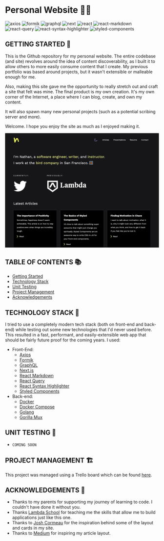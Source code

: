# Personal Website 🤌🏻

![axios](https://img.shields.io/badge/axios-%5E0.21.1-yellow) ![formik](https://img.shields.io/badge/formik-%5E2.2.6-green) ![graphql](https://img.shields.io/badge/graphql-%5E15.4.0-red) ![next](https://img.shields.io/badge/next-10.0.2-yellowgreen) ![react](https://img.shields.io/badge/react-17.0.1-blue) ![react-markdown](https://img.shields.io/badge/react--markdown-%5E5.0.3-lightgrey) ![react-query](https://img.shields.io/badge/react--query-%5E3.5.14-pink) ![react-syntax-highlighter](https://img.shields.io/badge/react--syntax--highlighter-%5E15.4.3-green) ![styled-components](https://img.shields.io/badge/styled--components-%5E5.2.1-red)

## GETTING STARTED 💭

This is the Github repository for my personal website. The entire codebase (and site) revolves around the idea of content discoverability, as I built it to allow others to more easily consume content that I create. My previous portfolio was based around projects, but it wasn't extensible or malleable enough for me.

Also, making this site gave me the opportunity to really stretch out and craft a site that felt was mine. The final product is my own creation. It's my own corner of the Internet, a place where I can blog, create, and own my content.

It will also spawn many new personal projects (such as a potential scribing server and more).

Welcome. I hope you enjoy the site as much as I enjoyed making it.

![Website screenshot](./assets/site-screenshot.png)

## TABLE OF CONTENTS 📚

- [Getting Started](#getting-started)
- [Technology Stack](#technology-stack)
- [Unit Testing](#unit-testing)
- [Project Management](#project-management)
- [Acknowledgements](#acknowledgements)

## TECHNOLOGY STACK 🐋

I tried to use a completely modern tech stack (both on front-end and back-end) while testing out some new technologies that I'd never used before. This resulted in a fast, performant, and easily-extensible web app that should be fairly future proof for the coming years. I used:

- Front-End:
  - [Axios](https://www.npmjs.com/package/axios)
  - [Formik](https://formik.org/)
  - [GraphQL](https://github.com/graphql/graphql-js)
  - [Next.js](https://nextjs.org/)
  - [React Markdown](https://github.com/remarkjs/react-markdown)
  - [React Query](https://react-query.tanstack.com/)
  - [React Syntax Highlighter](https://github.com/react-syntax-highlighter/react-syntax-highlighter)
  - [Styled Components](https://styled-components.com/)
- Back-end:
  - [Docker](https://www.docker.com/)
  - [Docker Compose](https://docs.docker.com/compose/)
  - [Golang](https://golang.org/)
  - [Gorilla Mux](https://github.com/gorilla/)

## UNIT TESTING 🧪

- `COMING SOON`

## PROJECT MANAGEMENT 🏗

This project was managed using a Trello board which can be found [here](https://trello.com/b/jrhKtCs4/personal-portfolio-v2).

## ACKNOWLEDGEMENTS 🎉

- Thanks to my parents for supporting my journey of learning to code. I couldn't have done it without you.
- Thanks [Lambda School](https://lambdaschool.com/) for teaching me the skills that allow me to build applications just like this one.
- Thanks to [Josh Cormeau](https://www.joshwcomeau.com/) for the inspiration behind some of the layout and cards in my site.
- Thanks to [Medium](https://medium.com/) for inspiring my article layout.
